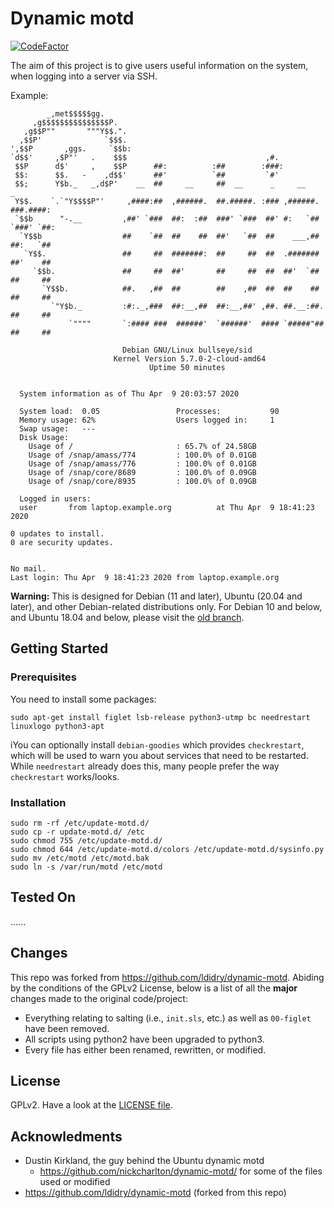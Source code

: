 # Dynamic motd

[![CodeFactor](https://www.codefactor.io/repository/github/strangeranger/dynamic-motd/badge)](https://www.codefactor.io/repository/github/strangeranger/dynamic-motd)

The aim of this project is to give users useful information on the system, when logging into a server via SSH.

Example:

```
        _,met$$$$$gg.
     ,g$$$$$$$$$$$$$$$P.
   ,g$$P""       """Y$$.".
  ,$$P'              `$$$.
',$$P       ,ggs.     `$$b:
`d$$'     ,$P"'   .    $$$                               ,#.
 $$P      d$'     ,    $$P      ##:          :##        :###:
 $$:      $$.   -    ,d$$'      ##'          `##         `#'
 $$;      Y$b._   _,d$P'    __  ##     __     ##  __      _     __          _
 Y$$.    `.`"Y$$$$P"'     ,####:##  ,######.  ##.#####. :### ,######. ###.####:
 `$$b      "-.__         ,##' `###  ##:  :##  ###' `###  ##' #:   `## `###' `##:
  `Y$$b                  ##    `##  ##    ##  ##'   `##  ##    ___,##  ##:   `##
   `Y$$.                 ##     ##  #######:  ##     ##  ##  .#######  ##'    ##
     `$$b.               ##     ##  ##'       ##     ##  ##  ##'  `##  ##     ##
       `Y$$b.            ##.   ,##  ##        ##    ,##  ##  ##    ##  ##     ##
         `"Y$b._         :#:._,###  ##:__,##  ##:__,##' ,##. ##.__:##. ##     ##
             `""""       `:#### ###  ######'  `######'  #### `#####"## ##     ##

                         Debian GNU/Linux bullseye/sid
                       Kernel Version 5.7.0-2-cloud-amd64
                               Uptime 50 minutes


  System information as of Thu Apr  9 20:03:57 2020

  System load:  0.05                 Processes:           90
  Memory usage: 62%                  Users logged in:     1
  Swap usage:   ---
  Disk Usage:
    Usage of /                       : 65.7% of 24.58GB
    Usage of /snap/amass/774         : 100.0% of 0.01GB
    Usage of /snap/amass/776         : 100.0% of 0.01GB
    Usage of /snap/core/8689         : 100.0% of 0.09GB
    Usage of /snap/core/8935         : 100.0% of 0.09GB

  Logged in users:
  user       from laptop.example.org          at Thu Apr  9 18:41:23 2020

0 updates to install.
0 are security updates.


No mail.
Last login: Thu Apr  9 18:41:23 2020 from laptop.example.org
```

**Warning:** This is designed for Debian (11 and later), Ubuntu (20.04 and later), and other Debian-related distributions only. For Debian 10 and below, and Ubuntu 18.04 and below, please visit the [old branch](https://github.com/StrangeRanger/dynamic-motd/tree/old).

## Getting Started

### Prerequisites

You need to install some packages:

```
sudo apt-get install figlet lsb-release python3-utmp bc needrestart linuxlogo python3-apt
```

iYou can optionally install `debian-goodies` which provides `checkrestart`, which will be used to warn you about services that need to be restarted. While `needrestart` already does this, many people prefer the way `checkrestart` works/looks.

### Installation

```
sudo rm -rf /etc/update-motd.d/
sudo cp -r update-motd.d/ /etc
sudo chmod 755 /etc/update-motd.d/
sudo chmod 644 /etc/update-motd.d/colors /etc/update-motd.d/sysinfo.py
sudo mv /etc/motd /etc/motd.bak
sudo ln -s /var/run/motd /etc/motd
```

## Tested On

......

## Changes

This repo was forked from https://github.com/ldidry/dynamic-motd. Abiding by the conditions of the GPLv2 License, below is a list of all the **major** changes made to the original code/project:

- Everything relating to salting (i.e., `init.sls`, etc.) as well as `00-figlet` have been removed.
- All scripts using python2 have been upgraded to python3.
- Every file has either been renamed, rewritten, or modified.

## License

GPLv2. Have a look at the [LICENSE file](LICENSE).

## Acknowledments

- Dustin Kirkland, the guy behind the Ubuntu dynamic motd
  - https://github.com/nickcharlton/dynamic-motd/ for some of the files used or modified
- https://github.com/ldidry/dynamic-motd (forked from this repo)
